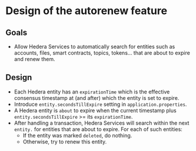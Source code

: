 # Design of the autorenew feature

## Goals
-	Allow Hedera Services to automatically search for entities such as accounts, files, smart contracts, topics, tokens... that are about to expire and renew them.

## Design
- Each Hedera entity has an `expirationTime` which is the effective consensus timestamp at (and after) which the entity is set to expire.
- Introduce `entity.secondsTillExpire` setting in `application.properties`.
- A Hedera entity is `about` to expire when the current timestamp plus `entity.secondsTillExpire` >= its `expirationTime`.
- After handling a transaction, Hedera Services will search within the next `entity.` for entities that are about to expire. For each of such entities:
  * If the entity was marked `deleted`, do nothing.
  * Otherwise, try to renew this entity.
